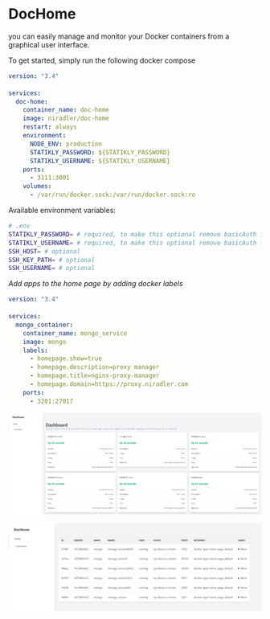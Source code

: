 # DocHome

you can easily manage and monitor your Docker containers from a graphical user interface.

To get started, simply run the following docker compose

```yaml
version: "3.4"

services:
  doc-home:
    container_name: doc-home
    image: niradler/doc-home
    restart: always
    environment:
      NODE_ENV: production
      STATIKLY_PASSWORD: ${STATIKLY_PASSWORD}
      STATIKLY_USERNAME: ${STATIKLY_USERNAME}
    ports:
      - 3111:3001
    volumes:
      - /var/run/docker.sock:/var/run/docker.sock:ro
```

Available environment variables:

```sh
# .env
STATIKLY_PASSWORD= # required, to make this optional remove basicAuth from statikly.json
STATIKLY_USERNAME= # required, to make this optional remove basicAuth from statikly.json
SSH_HOST= # optional
SSH_KEY_PATH= # optional
SSH_USERNAME= # optional
```

_Add apps to the home page by adding docker labels_

```yml
version: "3.4"

services:
  mongo_container:
    container_name: mongo_service
    image: mongo
    labels:
      - homepage.show=true
      - homepage.description=proxy manager
      - homepage.title=nginx-proxy-manager
      - homepage.domain=https://proxy.niradler.com
    ports:
      - 3201:27017
```

![homepage](https://github.com/niradler/doc-home/blob/main/assetes/homepage.png?raw=true)

![containers](https://github.com/niradler/doc-home/blob/main/assetes/containers.png?raw=true)
